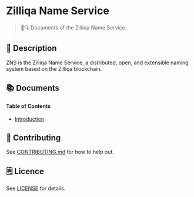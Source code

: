 # Zilliqa Name Service

> 📖🔍 Documents of the Zilliqa Name Service.

## 📝 Description

ZNS is the Zilliqa Name Service, a distributed, open, and extensible naming system based on the Zilliqa blockchain.

## 📚 Documents

#### Table of Contents
-  [Introduction](./docs/INTRODUCTION.md)

## 📣 Contributing
See [CONTRIBUTING.md](./CONTRIBUTING.md) for how to help out.

## 🗒 Licence
See [LICENSE](./LICENSE) for details.
